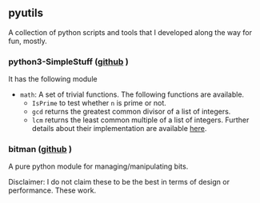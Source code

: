## pyutils 
A collection of python scripts and tools that I developed along the way for fun, mostly. 

### python3-SimpleStuff ([github](https://github.com/subimal/python3-SimpleStuff) )

It has the following module
* ``math``: A set of trivial functions. The following functions are available.
  * ``IsPrime`` to test whether `n` is prime or not. 
  * ``gcd`` returns the greatest common divisor of a list of integers.
  * ``lcm`` returns the least common multiple of a list of integers.
Further details about their implementation are available [here]().




### bitman ([github](https://github.com/subimal/bitman) )
A pure python module for managing/manipulating bits.







Disclaimer: I do not claim these to be the best in terms of design or performance. These work. 

